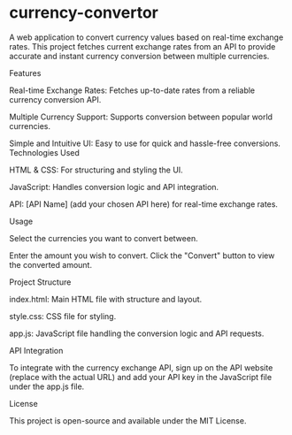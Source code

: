 # currency-convertor
A web application to convert currency values based on real-time exchange rates. This project fetches current exchange rates from an API to provide accurate and instant currency conversion between multiple currencies.

Features

Real-time Exchange Rates: Fetches up-to-date rates from a reliable currency conversion API.

Multiple Currency Support: Supports conversion between popular world currencies.

Simple and Intuitive UI: Easy to use for quick and hassle-free conversions.
Technologies Used

HTML & CSS: For structuring and styling the UI.

JavaScript: Handles conversion logic and API integration.

API: [API Name] (add your chosen API here) for real-time exchange rates.

Usage

Select the currencies you want to convert between.

Enter the amount you wish to convert.
Click the "Convert" button to view the converted amount.

Project Structure

index.html: Main HTML file with structure and layout.

style.css: CSS file for styling.

app.js: JavaScript file handling the conversion logic and API requests.

API Integration

To integrate with the currency exchange API, sign up on the API website (replace with the actual URL) and add your API key in the JavaScript file under the app.js file.

License

This project is open-source and available under the MIT License.
